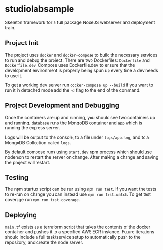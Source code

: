 # studiolabsample
Skeleton framework for a full package NodeJS webserver and deployment train.

## Project Init
The project uses `docker` and `docker-compose` to build the necessary services to run and debug the project.
There are two Dockerfiles: `Dockerfile` and `Dockerfile.dev`. Compose uses Dockerfile.dev to ensure that the development environment is properly being spun up every time a dev needs to use it.

To get a working dev server run `docker-compose up --build` if you want to run it in detached mode add the `-d` flag to the end of the command.

## Project Development and Debugging
Once the containers are up and running, you should see two containers up and running, `database` runs the MongoDB container and `app` which is running the express server.

Logs will be output to the console, to a file under `logs/app.log`, and to a MongoDB Collection called `logs`. 

By default compose runs using `start.dev` npm process which should use nodemon to restart the server on change. After making a change and saving the project will restart.

## Testing
The npm startup script can be run using `npm run test`. If you want the tests to re-run on change you can instead use `npm run test.watch`. To get test coverage run `npm run test.coverage`.

## Deploying
`main.tf` exists as a terraform script that takes the contents of the docker container and pushes it to a specified AWS ECR instance. Future iterations should include a full task/service setup to automatically push to the repository, and create the node server.
